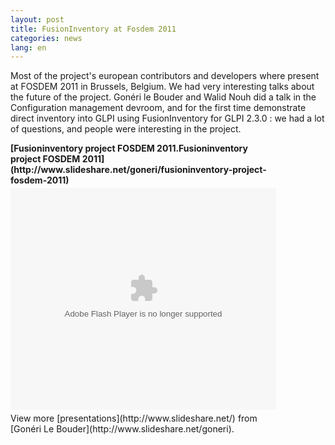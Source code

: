 ```yaml
---
layout: post
title: FusionInventory at Fosdem 2011
categories: news
lang: en
---
```


Most of the project's european contributors and developers where present at FOSDEM 2011 in Brussels, Belgium. We had very interesting talks about the future of the project.
Gonéri le Bouder and Walid Nouh did a talk in the Configuration management devroom, and for the first time demonstrate direct inventory into GLPI using FusionInventory for GLPI 2.3.0 : we had a lot of questions, and people were interesting in the project.
<div style="width:425px" id="__ss_6836778"><strong style="display:block;margin:12px 0 4px">[Fusioninventory project FOSDEM 2011.Fusioninventory project FOSDEM 2011](http://www.slideshare.net/goneri/fusioninventory-project-fosdem-2011)</strong><object id="__sse6836778" width="425" height="355"><param name="movie" value="http://static.slidesharecdn.com/swf/ssplayer2.swf?doc=fusioninventory-project-fosdem-2011-110207031659-phpapp01&stripped_title=fusioninventory-project-fosdem-2011&userName=goneri" /><param name="allowFullScreen" value="true"/><param name="allowScriptAccess" value="always"/><embed name="__sse6836778" src="http://static.slidesharecdn.com/swf/ssplayer2.swf?doc=fusioninventory-project-fosdem-2011-110207031659-phpapp01&stripped_title=fusioninventory-project-fosdem-2011&userName=goneri" type="application/x-shockwave-flash" allowscriptaccess="always" allowfullscreen="true" width="425" height="355"></embed></object><div style="padding:5px 0 12px">View more [presentations](http://www.slideshare.net/) from [Gonéri Le Bouder](http://www.slideshare.net/goneri).</div></div>
